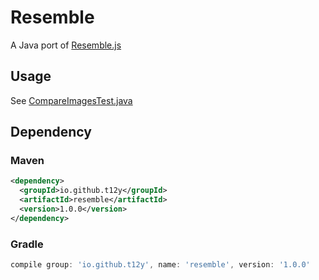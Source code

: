 # Resemble

A Java port of [Resemble.js](https://github.com/rsmbl/Resemble.js)

## Usage

See [CompareImagesTest.java](src/test/java/io/github/t12y/resemble/CompareImagesTest.java)

## Dependency

### Maven

```xml
<dependency>
  <groupId>io.github.t12y</groupId>
  <artifactId>resemble</artifactId>
  <version>1.0.0</version>
</dependency>
```

### Gradle
```groovy
compile group: 'io.github.t12y', name: 'resemble', version: '1.0.0'
```
